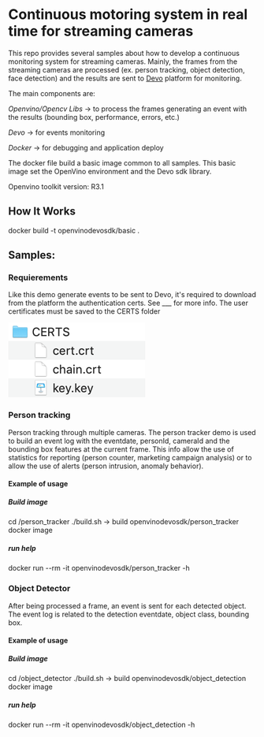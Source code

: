 # Continuous motoring system in real time for streaming cameras 

This repo provides several samples about how to develop a continuous monitoring system for streaming cameras. Mainly, the frames from the streaming cameras are processed (ex. person tracking, object detection, face detection) and the results are sent to [Devo](www.devo.com) platform for monitoring. 
 
The main components are:

*Openvino/Opencv Libs* -> to process the frames generating an event with the results (bounding box, performance, errors, etc.) 

*Devo* -> for events monitoring

*Docker* -> for debugging and application deploy

The docker file build a basic image common to all samples. This basic image set the OpenVino environment and the Devo sdk library. 

Openvino toolkit version: R3.1

## How It Works

docker build -t openvinodevosdk/basic .

## Samples:

### Requierements

Like this demo generate events to be sent to Devo, it's required to download from the platform the authentication certs. See ___ for more info. 
The user certificates must be saved to the CERTS folder 

![image info](./readme_imgs/certs.png)

### Person tracking
Person tracking through multiple cameras. The person tracker demo is used to build an event log with the eventdate, personId, cameraId and the bounding box features at the current frame. This info allow the use of statistics for reporting (person counter, marketing campaign analysis) or to allow the use of alerts (person intrusion, anomaly behavior).

#### Example of usage

##### Build image 
cd /person_tracker
./build.sh -> build openvinodevosdk/person_tracker docker image 

##### run help
docker run --rm -it openvinodevosdk/person_tracker -h

### Object Detector
After being processed a frame, an event is sent for each detected object. The event log is related to the detection eventdate, object class, bounding box.
 
#### Example of usage

##### Build image 
cd /object_detector
./build.sh -> build openvinodevosdk/object_detection docker image 

##### run help
docker run --rm -it openvinodevosdk/object_detection -h

